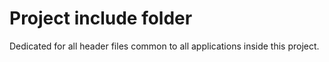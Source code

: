 # Project include folder
Dedicated for all header files common to all applications inside this project.
